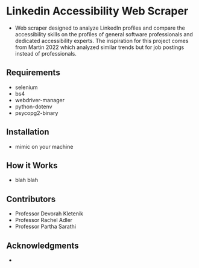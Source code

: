 # Linkedin Accessibility Web Scraper
- Web scraper designed to analyze LinkedIn profiles and compare the accessibility skills on the profiles of general software professionals and dedicated accessibility experts. The inspiration for this project comes from Martin 2022 which analyzed similar trends but for job postings instead of professionals.
## Requirements
- selenium
- bs4
- webdriver-manager
- python-dotenv
- psycopg2-binary
## Installation
- mimic on your machine
## How it Works
- blah blah
## Contributors
- Professor Devorah Kletenik
- Professor Rachel Adler
- Professor Partha Sarathi

## Acknowledgments
- 
